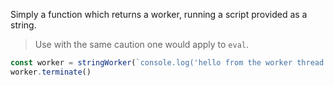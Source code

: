 Simply a function which returns a worker, running a script provided as a string.

> Use with the same caution one would apply to `eval`.

```javascript
const worker = stringWorker(`console.log('hello from the worker thread')`)
worker.terminate()
```